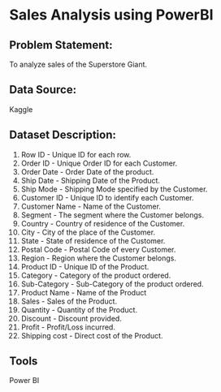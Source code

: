 # Sales Analysis using PowerBI
## Problem Statement: 
To analyze sales of the Superstore Giant.

## Data Source: 
Kaggle

## Dataset Description:
1. Row ID - Unique ID for each row.
2. Order ID - Unique Order ID for each Customer.
3. Order Date - Order Date of the product.
4. Ship Date - Shipping Date of the Product.
5. Ship Mode - Shipping Mode specified by the Customer.
6. Customer ID - Unique ID to identify each Customer.
7. Customer Name - Name of the Customer.
8. Segment - The segment where the Customer belongs.
9. Country - Country of residence of the Customer.
10. City - City of the place of the Customer.
11. State - State of residence of the Customer.
12. Postal Code - Postal Code of every Customer.
13. Region - Region where the Customer belongs.
14. Product ID - Unique ID of the Product.
15. Category - Category of the product ordered.
16. Sub-Category - Sub-Category of the product ordered.
17. Product Name - Name of the Product
18. Sales - Sales of the Product.
19. Quantity - Quantity of the Product.
20. Discount - Discount provided.
21. Profit - Profit/Loss incurred.
22. Shipping cost - Direct cost of the Product.

## Tools
Power BI
